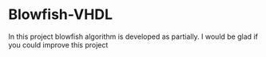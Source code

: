 # Blowfish-VHDL
In this project blowfish algorithm is developed as partially. I would be glad if you could improve this project
